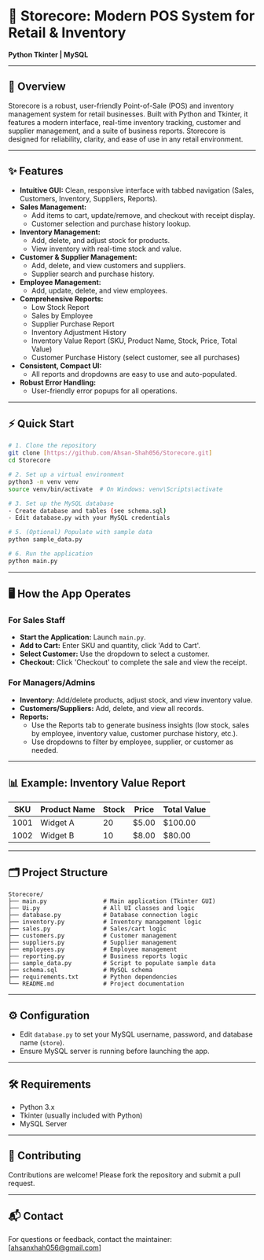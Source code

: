 # 🚀 Storecore: Modern POS System for Retail & Inventory

**Python Tkinter | MySQL**

---

## 📝 Overview

Storecore is a robust, user-friendly Point-of-Sale (POS) and inventory management system for retail businesses. Built with Python and Tkinter, it features a modern interface, real-time inventory tracking, customer and supplier management, and a suite of business reports. Storecore is designed for reliability, clarity, and ease of use in any retail environment.

---

## ✨ Features

- **Intuitive GUI:** Clean, responsive interface with tabbed navigation (Sales, Customers, Inventory, Suppliers, Reports).
- **Sales Management:**
  - Add items to cart, update/remove, and checkout with receipt display.
  - Customer selection and purchase history lookup.
- **Inventory Management:**
  - Add, delete, and adjust stock for products.
  - View inventory with real-time stock and value.
- **Customer & Supplier Management:**
  - Add, delete, and view customers and suppliers.
  - Supplier search and purchase history.
- **Employee Management:**
  - Add, update, delete, and view employees.
- **Comprehensive Reports:**
  - Low Stock Report
  - Sales by Employee
  - Supplier Purchase Report
  - Inventory Adjustment History
  - Inventory Value Report (SKU, Product Name, Stock, Price, Total Value)
  - Customer Purchase History (select customer, see all purchases)
- **Consistent, Compact UI:**
  - All reports and dropdowns are easy to use and auto-populated.
- **Robust Error Handling:**
  - User-friendly error popups for all operations.

---

## ⚡ Quick Start

```bash
# 1. Clone the repository
git clone [https://github.com/Ahsan-Shah056/Storecore.git]
cd Storecore

# 2. Set up a virtual environment
python3 -m venv venv
source venv/bin/activate  # On Windows: venv\Scripts\activate

# 3. Set up the MySQL database
- Create database and tables (see schema.sql)
- Edit database.py with your MySQL credentials

# 5. (Optional) Populate with sample data
python sample_data.py

# 6. Run the application
python main.py
```

---

## 🖥️ How the App Operates

### For Sales Staff

- **Start the Application:** Launch `main.py`.
- **Add to Cart:** Enter SKU and quantity, click 'Add to Cart'.
- **Select Customer:** Use the dropdown to select a customer.
- **Checkout:** Click 'Checkout' to complete the sale and view the receipt.

### For Managers/Admins

- **Inventory:** Add/delete products, adjust stock, and view inventory value.
- **Customers/Suppliers:** Add, delete, and view all records.
- **Reports:**
  - Use the Reports tab to generate business insights (low stock, sales by employee, inventory value, customer purchase history, etc.).
  - Use dropdowns to filter by employee, supplier, or customer as needed.

---

## 📊 Example: Inventory Value Report

| SKU      | Product Name   | Stock | Price   | Total Value |
|----------|---------------|-------|---------|-------------|
| 1001     | Widget A       |  20   | $5.00   | $100.00     |
| 1002     | Widget B       |  10   | $8.00   | $80.00      |

---

## 🗂️ Project Structure

```
Storecore/
├── main.py                # Main application (Tkinter GUI)
├── Ui.py                  # All UI classes and logic
├── database.py            # Database connection logic
├── inventory.py           # Inventory management logic
├── sales.py               # Sales/cart logic
├── customers.py           # Customer management
├── suppliers.py           # Supplier management
├── employees.py           # Employee management
├── reporting.py           # Business reports logic
├── sample_data.py         # Script to populate sample data
├── schema.sql             # MySQL schema
├── requirements.txt       # Python dependencies
└── README.md              # Project documentation
```

---

## ⚙️ Configuration

- Edit `database.py` to set your MySQL username, password, and database name (`store`).
- Ensure MySQL server is running before launching the app.

---

## 🛠️ Requirements

- Python 3.x
- Tkinter (usually included with Python)
- MySQL Server

---

## 🤝 Contributing

Contributions are welcome! Please fork the repository and submit a pull request.

---

## 📬 Contact

For questions or feedback, contact the maintainer: [ahsanxhah056@gmail.com]